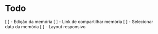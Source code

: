 # Todo

[ ] - Edição da memória
[ ] - Link de compartilhar memória
[ ] - Selecionar data da memória
[ ] - Layout responsivo
